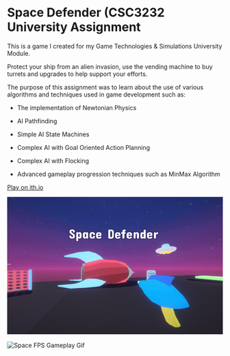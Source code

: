 # Space Defender (CSC3232 University Assignment

This is a game I created for my Game Technologies & Simulations University Module.

Protect your ship from an alien invasion, use the vending machine to buy turrets and upgrades to help support your efforts.

The purpose of this assignment was to learn about the use of various algorithms and techniques used in game development such as:

   - The implementation of Newtonian Physics

- AI Pathfinding

- Simple AI State Machines

- Complex AI with Goal Oriented Action Planning

- Complex AI with Flocking

-  Advanced gameplay progression techniques such as MinMax Algorithm

[Play on ith.io](https://samcoleman.itch.io/space-defender-university-assignment)

![Game Cover Art](https://github.com/Samuel-Coleman-hub/CSC3232-Game-Tech-Project/blob/main/Assets/SpaceCoverArt.png)

![Space FPS Gameplay Gif](https://github.com/Samuel-Coleman-hub/CSC3232-Game-Tech-Project/blob/main/Assets/spaceGameGif2.gif)
